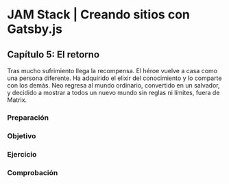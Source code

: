 # JAM Stack | Creando sitios con Gatsby.js

## Capítulo 5: El retorno
Tras mucho sufrimiento llega la recompensa. El héroe vuelve a casa como una persona diferente. Ha adquirido el elixir del conocimiento y lo comparte con los demás.
Neo regresa al mundo ordinario, convertido en un salvador, y decidido a mostrar a todos un nuevo mundo sin reglas ni límites, fuera de Matrix.

### Preparación

### Objetivo

### Ejercicio

### Comprobación
